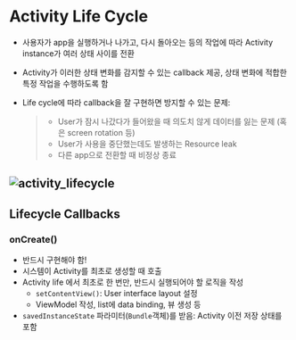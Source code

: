 # Activity Life Cycle
- 사용자가 app을 실행하거나 나가고, 다시 돌아오는 등의 작업에 따라 Activity instance가 여러 상태 사이를 전환
- Activity가 이러한 상태 변화를 감지할 수 있는 callback 제공, 상태 변화에 적합한 특정 작업을 수행하도록 함
- Life cycle에 따라 callback을 잘 구현하면 방지할 수 있는 문제:

  > - User가 잠시 나갔다가 들어왔을 때 의도치 않게 데이터를 잃는 문제 (혹은 screen rotation 등)
  > - User가 사용을 중단했는데도 발생하는 Resource leak
  > - 다른 app으로 전환할 때 비정상 종료

![activity_lifecycle](https://user-images.githubusercontent.com/57291261/100474367-c560bd80-3123-11eb-98dc-f1dd868e429f.png)
--------------------------------------------

## Lifecycle Callbacks

### onCreate()
- 반드시 구현해야 함!
- 시스템이 Activity를 최초로 생성할 때 호출
- Activity life 에서 최초로 한 번만, 반드시 실행되어야 할 로직을 작성
  - `setContentView()`: User interface layout 설정
  - ViewModel 작성, list에 data binding, 뷰 생성 등
- `savedInstanceState` 파라미터(`Bundle`객체)를 받음: Activity 이전 저장 상태를 포함
